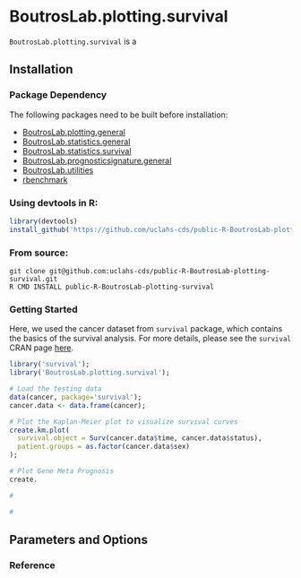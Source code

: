 # BoutrosLab.plotting.survival
`BoutrosLab.plotting.survival` is a

## Installation
### Package Dependency
The following packages need to be built before installation:
- [BoutrosLab.plotting.general](https://github.com/uclahs-cds/public-R-BoutrosLab-plotting-general)
- [BoutrosLab.statistics.general](https://github.com/uclahs-cds/public-R-BoutrosLab-statistics-general)
- [BoutrosLab.statistics.survival](https://github.com/uclahs-cds/public-R-BoutrosLab-statistics-survival)
- [BoutrosLab.prognosticsignature.general](https://github.com/uclahs-cds/public-R-BoutrosLab-prognosticsignature-general)
- [BoutrosLab.utilities](https://github.com/uclahs-cds/public-R-BoutrosLab-utilities)
- [rbenchmark](https://cran.r-project.org/web/packages/rbenchmark/index.html)

### Using devtools in R:
```R
library(devtools)
install_github('https://github.com/uclahs-cds/public-R-BoutrosLab-plotting-survival')
```

### From source:
```shell script
git clone git@github.com:uclahs-cds/public-R-BoutrosLab-plotting-survival.git
R CMD INSTALL public-R-BoutrosLab-plotting-survival
```
### Getting Started
Here, we used the cancer dataset from `survival` package, which contains the basics of the survival analysis. For more details, please see the `survival` CRAN page [here](https://cran.r-project.org/web/packages/survival/).

```R
library('survival');
library('BoutrosLab.plotting.survival');

# Load the testing data
data(cancer, package='survival');
cancer.data <- data.frame(cancer);

# Plot the Kaplan-Meier plot to visualize survival curves
create.km.plot(
  survival.object = Surv(cancer.data$time, cancer.data$status),
  patient.groups = as.factor(cancer.data$sex)
);

# Plot Gene Meta Prognosis
create.

#

#


```

## Parameters and Options
###



### Reference


